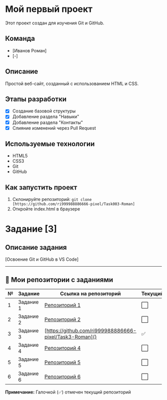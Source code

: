 # Мой первый проект

Этот проект создан для изучения Git и GitHub.

## Команда
- [Иванов Роман] 
- [-]

## Описание
Простой веб-сайт, созданный с использованием HTML и CSS.

## Этапы разработки
- [x] Создание базовой структуры
- [x] Добавление раздела "Навыки"
- [x] Добавление раздела "Контакты"
- [x] Слияние изменений через Pull Request

## Используемые технологии
- HTML5
- CSS3
- Git
- GitHub

## Как запустить проект
1. Склонируйте репозиторий: `git clone [https://github.com/ri999988886666-pixel/Task003-Roman]`
2. Откройте index.html в браузере

# Задание [3]

## Описание задания
[Освоение Git и GitHub в VS Code]

---

## 📁 Мои репозитории с заданиями

| № | Задание | Ссылка на репозиторий | Текущий |
|---|---------|----------------------|---------|
| 1 | Задание 1 | [Репозиторий 1]() | ⬜ |
| 2 | Задание 2 | [Репозиторий 2]() | ⬜ |
| 3 | Задание 3 | [https://github.com/ri999988886666-pixel/Task3-Roman]() | ✅ |
| 4 | Задание 4 | [Репозиторий 4]() | ⬜ |
| 5 | Задание 5 | [Репозиторий 5]() | ⬜ |
| 6 | Задание 6 | [Репозиторий 6]() | ⬜ |

**Примечание:** Галочкой (✅) отмечен текущий репозиторий
